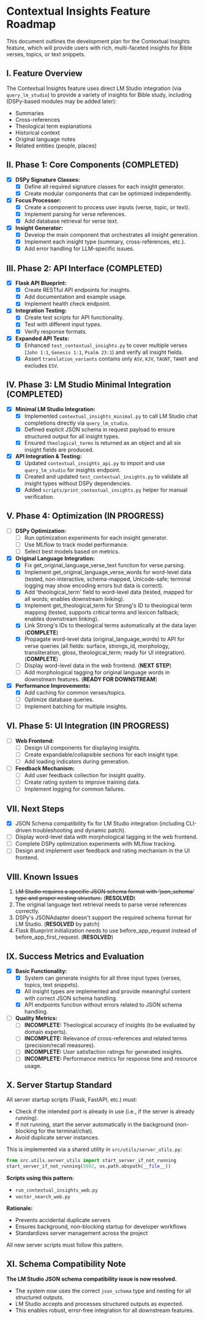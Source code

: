 # Contextual Insights Feature Roadmap

This document outlines the development plan for the Contextual Insights feature, which will provide users with rich, multi-faceted insights for Bible verses, topics, or text snippets.

## I. Feature Overview
The Contextual Insights feature uses direct LM Studio integration (via `query_lm_studio`) to provide a variety of insights for Bible study, including (DSPy-based modules may be added later):
- Summaries
- Cross-references
- Theological term explanations
- Historical context
- Original language notes
- Related entities (people, places)

## II. Phase 1: Core Components (COMPLETED)
- [x] **DSPy Signature Classes:**
    - [x] Define all required signature classes for each insight generator.
    - [x] Create modular components that can be optimized independently.
- [x] **Focus Processor:**
    - [x] Create a component to process user inputs (verse, topic, or text).
    - [x] Implement parsing for verse references.
    - [x] Add database retrieval for verse text.
- [x] **Insight Generator:**
    - [x] Develop the main component that orchestrates all insight generation.
    - [x] Implement each insight type (summary, cross-references, etc.).
    - [x] Add error handling for LLM-specific issues.

## III. Phase 2: API Interface (COMPLETED)
- [x] **Flask API Blueprint:**
    - [x] Create RESTful API endpoints for insights.
    - [x] Add documentation and example usage.
    - [x] Implement health check endpoint.
- [x] **Integration Testing:**
    - [x] Create test scripts for API functionality.
    - [x] Test with different input types.
    - [x] Verify response formats.
- [x] **Expanded API Tests:**
    - [x] Enhanced `test_contextual_insights.py` to cover multiple verses (`John 1:1`, `Genesis 1:1`, `Psalm 23:1`) and verify all insight fields.
    - [x] Assert `translation_variants` contains only `ASV`, `KJV`, `TAGNT`, `TAHOT` and excludes `ESV`.

## IV. Phase 3: LM Studio Minimal Integration (COMPLETED)
- [x] **Minimal LM Studio Integration:**
    - [x] Implemented `contextual_insights_minimal.py` to call LM Studio chat completions directly via `query_lm_studio`.
    - [x] Defined explicit JSON schema in request payload to ensure structured output for all insight types.
    - [x] Ensured `theological_terms` is returned as an object and all six insight fields are produced.
- [x] **API Integration & Testing:**
    - [x] Updated `contextual_insights_api.py` to import and use `query_lm_studio` for insights endpoint.
    - [x] Created and updated `test_contextual_insights.py` to validate all insight types without DSPy dependencies.
    - [x] Added `scripts/print_contextual_insights.py` helper for manual verification.

## V. Phase 4: Optimization (IN PROGRESS)
- [ ] **DSPy Optimization:**
    - [ ] Run optimization experiments for each insight generator.
    - [ ] Use MLflow to track model performance.
    - [ ] Select best models based on metrics.
- [x] **Original Language Integration:**
    - [x] Fix get_original_language_verse_text function for verse parsing.
    - [x] Implement get_original_language_verse_words for word-level data (tested, non-interactive, schema-mapped, Unicode-safe; terminal logging may show encoding errors but data is correct).
    - [x] Add 'theological_term' field to word-level data (tested, mapped for all words; enables downstream linking).
    - [x] Implement get_theological_term for Strong's ID to theological term mapping (tested, supports critical terms and lexicon fallback; enables downstream linking).
    - [x] Link Strong's IDs to theological terms automatically at the data layer. (**COMPLETE**)
    - [x] Propagate word-level data (original_language_words) to API for verse queries (all fields: surface, strongs_id, morphology, transliteration, gloss, theological_term; ready for UI integration). (**COMPLETE**)
    - [ ] Display word-level data in the web frontend. (**NEXT STEP**)
    - [ ] Add morphological tagging for original language words in downstream features. (**READY FOR DOWNSTREAM**)
- [x] **Performance Improvements:**
    - [x] Add caching for common verses/topics.
    - [ ] Optimize database queries.
    - [ ] Implement batching for multiple insights.

## VI. Phase 5: UI Integration (IN PROGRESS)
- [ ] **Web Frontend:**
    - [ ] Design UI components for displaying insights.
    - [ ] Create expandable/collapsible sections for each insight type.
    - [ ] Add loading indicators during generation.
- [ ] **Feedback Mechanism:**
    - [ ] Add user feedback collection for insight quality.
    - [ ] Create rating system to improve training data.
    - [ ] Implement logging for common failures.

## VII. Next Steps
- [x] JSON Schema compatibility fix for LM Studio integration (including CLI-driven troubleshooting and dynamic patch).
- [ ] Display word-level data with morphological tagging in the web frontend.
- [ ] Complete DSPy optimization experiments with MLflow tracking.
- [ ] Design and implement user feedback and rating mechanism in the UI frontend.

## VIII. Known Issues
1. ~~LM Studio requires a specific JSON schema format with 'json_schema' type and proper nesting structure.~~ (**RESOLVED**)
2. The original language text retrieval needs to parse verse references correctly.
3. DSPy's JSONAdapter doesn't support the required schema format for LM Studio. (**RESOLVED** by patch)
4. Flask Blueprint initialization needs to use before_app_request instead of before_app_first_request. (**RESOLVED**)

## IX. Success Metrics and Evaluation
- [x] **Basic Functionality:**
    - [x] System can generate insights for all three input types (verses, topics, text snippets).
    - [x] All insight types are implemented and provide meaningful content with correct JSON schema handling.
    - [x] API endpoints function without errors related to JSON schema handling.

- [ ] **Quality Metrics:**
    - [ ] **INCOMPLETE:** Theological accuracy of insights (to be evaluated by domain experts).
    - [ ] **INCOMPLETE:** Relevance of cross-references and related terms (precision/recall measures).
    - [ ] **INCOMPLETE:** User satisfaction ratings for generated insights.
    - [ ] **INCOMPLETE:** Performance metrics for response time and resource usage.

## X. Server Startup Standard

All server startup scripts (Flask, FastAPI, etc.) must:
- Check if the intended port is already in use (i.e., if the server is already running).
- If not running, start the server automatically in the background (non-blocking for the terminal/chat).
- Avoid duplicate server instances.

This is implemented via a shared utility in `src/utils/server_utils.py`:

```python
from src.utils.server_utils import start_server_if_not_running
start_server_if_not_running(5002, os.path.abspath(__file__))
```

**Scripts using this pattern:**
- `run_contextual_insights_web.py`
- `vector_search_web.py`

**Rationale:**
- Prevents accidental duplicate servers
- Ensures background, non-blocking startup for developer workflows
- Standardizes server management across the project

All new server scripts must follow this pattern.

## XI. Schema Compatibility Note

**The LM Studio JSON schema compatibility issue is now resolved.**
- The system now uses the correct `json_schema` type and nesting for all structured outputs.
- LM Studio accepts and processes structured outputs as expected.
- This enables robust, error-free integration for all downstream features. 
